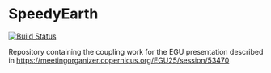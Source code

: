 # SpeedyEarth

[![Build Status](https://github.com/simone-silvestri/SpeedyEarth.jl/actions/workflows/CI.yml/badge.svg?branch=main)](https://github.com/simone-silvestri/SpeedyEarth.jl/actions/workflows/CI.yml?query=branch%3Amain)

Repository containing the coupling work for the EGU presentation described in
https://meetingorganizer.copernicus.org/EGU25/session/53470
